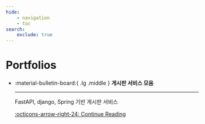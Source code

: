 ```yaml
---
hide:
    - navigation
    - toc
search:
    exclude: true
---
```


# Portfolios

<div class="grid cards" markdown>

- :material-bulletin-board:{ .lg .middle } **게시판 서비스 모음**

    ---

    FastAPI, django, Spring 기반 게시판 서비스  

    [:octicons-arrow-right-24: Continue Reading](./board.md)

</div>